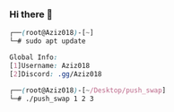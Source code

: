 ### Hi there 👋

<!--
**Aziz018/Aziz018** is a ✨ _special_ ✨ repository because its `README.md` (this file) appears on your GitHub profile.

Here are some ideas to get you started:

- 🔭 I’m currently working on ... so_long
- 🌱 I’m currently learning ... C and C++
- 👯 I’m looking to collaborate on ...
- 🤔 I’m looking for help with ...
- 💬 Ask me about ...
- 📫 How to reach me: ...
- 😄 Pronouns: ... He/ Him
- ⚡ Fun fact: ...
-->
```css
┌──(root@Aziz018)-[~]
└─# sudo apt update

Global Info:
[1]Username: Aziz018
[2]Discord: .gg/Aziz018

┌──(root@Aziz018)-[~/Desktop/push_swap]
└─# ./push_swap 1 2 3
```

